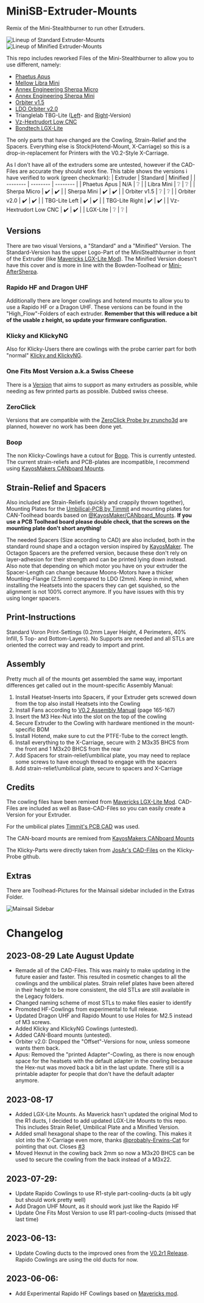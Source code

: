 # MiniSB-Extruder-Mounts

Remix of the Mini-Stealthburner to run other Extruders.

![Lineup of Standard Extruder-Mounts](images/Standard_Lineup.png)
![Lineup of Minified Extruder-Mounts](images/Minified_Lineup.png)

This repo includes reworked Files of the Mini-Stealthburner to allow you to use different, namely:

- [Phaetus Apus](https://www.phaetus.com/apus/)
- [Mellow Libra Mini](https://www.aliexpress.com/item/1005003506182112.html)
- [Annex Engineering Sherpa Micro](https://github.com/Annex-Engineering/Sherpa_Micro-Extruder)
- [Annex Engineering Sherpa Mini](https://github.com/Annex-Engineering/Sherpa_Mini-Extruder)
- [Orbiter v1.5](https://orbiterprojects.com/orbiter-1-5/)
- [LDO Orbiter v2.0](https://orbiterprojects.com/orbiter-v2-0/)
- Trianglelab TBG-Lite ([Left](https://www.aliexpress.com/item/1005004186141062.html)- and [Right](https://www.aliexpress.com/item/1005003908281100.html)-Version)
- [Vz-Hextrudort Low CNC](https://github.com/VzBoT3D/Vz-HextrudORT)
- [Bondtech LGX-Lite](https://www.bondtech.se/product/lgx-lite-large-gears-extruder/)

The only parts that have changed are the Cowling, Strain-Relief and the Spacers. Everything else is Stock(Hotend-Mount, X-Carriage) so this is a drop-in-replacement for Printers with the V0.2-Style X-Carriage.

As I don't have all of the extruders some are untested, however if the CAD-Files are accurate they should work fine. This table shows the versions i have verified to work (green checkmark):
| Extruder | Standard | Minified |
| -------- | -------- | -------- |
| Phaetus Apus | N/A | :grey_question: |
| Libra Mini | :grey_question: | :grey_question: |
| Sherpa Micro | :heavy_check_mark: | :heavy_check_mark: |
| Sherpa Mini | :heavy_check_mark: | :heavy_check_mark: |
| Orbiter v1.5 | :grey_question: | :grey_question: |
| Orbiter v2.0 | :heavy_check_mark: | :heavy_check_mark: |
| TBG-Lite Left | :heavy_check_mark: | :heavy_check_mark: |
| TBG-Lite Right | :heavy_check_mark: | :heavy_check_mark: |
| Vz-Hextrudort Low CNC | :heavy_check_mark: | :heavy_check_mark: |
| LGX-Lite | :grey_question: | :grey_question: |

## Versions

There are two visual Versions, a "Standard" and a "Minified" Version. The Standard-Version has the upper Logo-Part of the MiniStealthburner in front of the Extruder (like [Mavericks LGX-Lite Mod](https://mods.vorondesign.com/detail/nJmiEHmmiI9woW4PqjQ2dA)). The Minified Version doesn't have this cover and is more in line with the Bowden-Toolhead or [Mini-AfterSherpa](https://github.com/PrintersForAnts/Mini-AfterSherpa).

### Rapido HF and Dragon UHF

Additionally there are longer cowlings and hotend mounts to allow you to use a Rapido HF or a Dragon UHF. These versions can be found in the "High_Flow"-Folders of each extruder. **Remember that this will reduce a bit of the usable z height, so update your firmware configuration.**

### Klicky and KlickyNG

Also for Klicky-Users there are cowlings with the probe carrier part for both "normal" [Klicky and KlickyNG](https://github.com/jlas1/Klicky-Probe).

### One Fits Most Version a.k.a Swiss Cheese

There is a [Version](/Extruder_Mounts/_OneFitsMost/) that aims to support as many extruders as possible, while needing as few printed parts as possible. Dubbed swiss cheese.

### ZeroClick

Versions that are compatible with the [ZeroClick Probe by zruncho3d](https://github.com/zruncho3d/ZeroClick) are planned, however no work has been done yet.

### Boop

The non Klicky-Cowlings have a cutout for [Boop](https://github.com/PrintersForAnts/Boop).
This is currently untested. The current strain-reliefs and PCB-plates are incompatible,
I recommend using [KayosMakers CANboard Mounts](https://github.com/KayosMaker/CANboard_Mounts).

## Strain-Relief and Spacers

Also included are Strain-Reliefs (quickly and crappily thrown together), Mounting Plates for the [Umbilical-PCB by Timmit](https://github.com/VoronDesign/Voron-Hardware/tree/master/V0-Umbilical) and mounting plates for CAN-Toolhead boards based on [@KayosMaker/CANboard_Mounts](https://github.com/KayosMaker/CANboard_Mounts). **If you use a PCB Toolhead board please double check, that the screws on the mounting plate don't short anything!**

The needed Spacers (Size according to CAD) are also included, both in the standard round shape and a octagon version inspired by [KayosMaker](https://github.com/KayosMaker/CANboard_Mounts). The Octagon Spacers are the preferred version, because these don't rely on layer-adhesion for their strength and can be printed lying down instead. Also note that depending on which motor you have on your extruder the Spacer-Length can change because Moons-Motors have a thicker Mounting-Flange (2.5mm) compared to LDO (2mm). Keep in mind, when installing the Heatsets into the spacers they can get squished, so the alignment is not 100% correct anymore. If you have issues with this try using longer spacers.

## Print-Instructions

Standard Voron Print-Settings (0.2mm Layer Height, 4 Perimeters, 40% Infill, 5 Top- and Bottom-Layers). No Supports are needed and all STLs are oriented the correct way and ready to import and print.

## Assembly

Pretty much all of the mounts get assembled the same way, important differences get called out in the mount-specific Assembly Manual:

1. Install Heatset-Inserts into Spacers, if your Extruder gets screwed down from the top also install Heatsets into the Cowling
2. Install Fans according to [V0.2 Assembly Manual](https://github.com/VoronDesign/Voron-0/blob/Voron0.2/Manuals/VORON_V0.2_Assembly_Manual.pdf) (page 165-167)
3. Insert the M3 Hex-Nut into the slot on the top of the cowling
4. Secure Extruder to the Cowling with hardware mentioned in the mount-specific BOM
5. Install Hotend, make sure to cut the PTFE-Tube to the correct length.
6. Install everything to the X-Carriage, secure with 2 M3x35 BHCS from the front and 1 M3x20 BHCS from the rear
7. Add Spacers for strain-relief/umbilical plate, you may need to replace some screws to have enough thread to engage with the spacers
8. Add strain-relief/umbilical plate, secure to spacers and X-Carriage

## Credits

The cowling files have been remixed from [Mavericks LGX-Lite Mod](https://mods.vorondesign.com/detail/nJmiEHmmiI9woW4PqjQ2dA). CAD-Files are included as well as Base-CAD-Files so you can easily create a Version for your Extruder.

For the umbilical plates [Timmit's PCB CAD](https://github.com/VoronDesign/Voron-Hardware/tree/master/V0-Umbilical) was used.

The CAN-board mounts are remixed from [KayosMakers CANboard Mounts](https://github.com/KayosMaker/CANboard_Mounts)

The Klicky-Parts were directly taken from [JosAr's CAD-Files](https://github.com/jlas1/Klicky-Probe) on the Klicky-Probe github.

## Extras

There are Toolhead-Pictures for the Mainsail sidebar included in the Extras Folder.

![Mainsail Sidebar](images/mainsail-sidebar-example.png)

# Changelog

## 2023-08-29 Late August Update

- Remade all of the CAD-Files. This was mainly to make updating in the future easier and faster. This resulted in cosmetic changes to all the cowlings and the umbilical plates. Strain relief plates have been altered in their height to be more consistent, the old STLs are still available in the Legacy folders.
- Changed naming scheme of most STLs to make files easier to identify
- Promoted HF-Cowlings from experimental to full release.
- Updated Dragon UHF and Rapido Mount to use Holes for M2.5 instead of M3 screws.
- Added Klicky and KlickyNG Cowlings (untested).
- Added CAN-Board mounts (untested).
- Orbiter v2.0: Dropped the "Offset"-Versions for now, unless someone wants them back.
- Apus: Removed the "printed Adapter"-Cowling, as there is now enough space for the heatsets with the default adapter in the cowling because the Hex-nut was moved back a bit in the last update. There still is a printable adapter for people that don't have the default adapter anymore.

## 2023-08-17

- Added LGX-Lite Mounts. As Maverick hasn't updated the original Mod to the R1 ducts, I decided to add updated LGX-Lite Mounts to this repo. This includes Strain Relief, Umbilical Plate and a Minified Version.
- Added small hexagonal shape to the rear of the cowling. This makes it slot into the X-Carriage even more, thanks [@probably-Erwins-Cat](https://github.com/probably-Erwins-Cat) for pointing that out. Closes [#3](https://github.com/JackJack3231/MiniSB-Extruder-Mounts/issues/3)
- Moved Hexnut in the cowling back 2mm so now a M3x20 BHCS can be used to secure the cowling from the back instead of a M3x22.

## 2023-07-29:

- Update Rapido Cowlings to use R1-style part-cooling-ducts (a bit ugly but should work pretty well)
- Add Dragon UHF Mount, as it should work just like the Rapido HF
- Update One Fits Most Version to use R1 part-cooling-ducts (missed that last time)

## 2023-06-13:

- Update Cowling ducts to the improved ones from the [V0.2r1 Release](https://github.com/VoronDesign/Voron-0#v02r1-2023-june). Rapido Cowlings are using the old ducts for now.

## 2023-06-06:

- Add Experimental Rapido HF Cowlings based on [Mavericks mod](https://mods.vorondesign.com/detail/dWZjGJ83RbTpRTdYYRwng).
